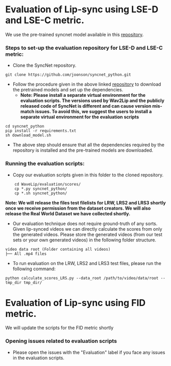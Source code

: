 # Evaluation of Lip-sync using LSE-D and LSE-C metric.

We use the pre-trained syncnet model available in this [repository](https://github.com/joonson/syncnet_python). 

### Steps to set-up the evaluation repository for LSE-D and LSE-C metric:
* Clone the SyncNet repository.
``` 
git clone https://github.com/joonson/syncnet_python.git 
```
* Follow the procedure given in the above linked [repository](https://github.com/joonson/syncnet_python) to download the pretrained models and set up the dependencies. 
    * **Note: Please install a separate virtual environment for the evaluation scripts. The versions used by Wav2Lip and the publicly released code of SyncNet is different and can cause version mis-match issues. To avoid this, we suggest the users to install a separate virtual environment for the evaluation scripts**
```
cd syncnet_python
pip install -r requirements.txt
sh download_model.sh
```
* The above step should ensure that all the dependencies required by the repository is installed and the pre-trained models are downloaded.

### Running the evaluation scripts:
* Copy our evaluation scripts given in this folder to the cloned repository.
```  
    cd WaveLip/evaluation/scores/
    cp *.py syncnet_python/
    cp *.sh syncnet_python/ 
```
**Note: We will release the files test filelists for LRW, LRS2 and LRS3 shortly once we receive permission from the dataset creators. We will also release the Real World Dataset we have collected shortly.**

* Our evaluation technique does not require ground-truth of any sorts. Given lip-synced videos we can directly calculate the scores from only the generated videos. Please store the generated videos (from our test sets or your own generated videos) in the following folder structure.
```
video data root (Folder containing all videos)
├── All .mp4 files
```

* To run evaluation on the LRW, LRS2 and LRS3 test files, please run the following command:
```
python calculate_scores_LRS.py --data_root /path/to/video/data/root --tmp_dir tmp_dir/
```

# Evaluation of Lip-sync using FID metric.
We will update the scripts for the FID metric shortly


### Opening issues related to evaluation scripts
* Please open the issues with the "Evaluation" label if you face any issues in the evaluation scripts. 



